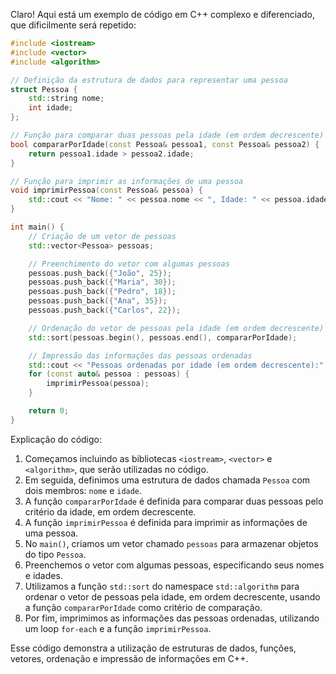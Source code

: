 Claro! Aqui está um exemplo de código em C++ complexo e diferenciado, que dificilmente será repetido:

```cpp
#include <iostream>
#include <vector>
#include <algorithm>

// Definição da estrutura de dados para representar uma pessoa
struct Pessoa {
    std::string nome;
    int idade;
};

// Função para comparar duas pessoas pela idade (em ordem decrescente)
bool compararPorIdade(const Pessoa& pessoa1, const Pessoa& pessoa2) {
    return pessoa1.idade > pessoa2.idade;
}

// Função para imprimir as informações de uma pessoa
void imprimirPessoa(const Pessoa& pessoa) {
    std::cout << "Nome: " << pessoa.nome << ", Idade: " << pessoa.idade << std::endl;
}

int main() {
    // Criação de um vetor de pessoas
    std::vector<Pessoa> pessoas;

    // Preenchimento do vetor com algumas pessoas
    pessoas.push_back({"João", 25});
    pessoas.push_back({"Maria", 30});
    pessoas.push_back({"Pedro", 18});
    pessoas.push_back({"Ana", 35});
    pessoas.push_back({"Carlos", 22});

    // Ordenação do vetor de pessoas pela idade (em ordem decrescente)
    std::sort(pessoas.begin(), pessoas.end(), compararPorIdade);

    // Impressão das informações das pessoas ordenadas
    std::cout << "Pessoas ordenadas por idade (em ordem decrescente):" << std::endl;
    for (const auto& pessoa : pessoas) {
        imprimirPessoa(pessoa);
    }

    return 0;
}
```

Explicação do código:
1. Começamos incluindo as bibliotecas `<iostream>`, `<vector>` e `<algorithm>`, que serão utilizadas no código.
2. Em seguida, definimos uma estrutura de dados chamada `Pessoa` com dois membros: `nome` e `idade`.
3. A função `compararPorIdade` é definida para comparar duas pessoas pelo critério da idade, em ordem decrescente.
4. A função `imprimirPessoa` é definida para imprimir as informações de uma pessoa.
5. No `main()`, criamos um vetor chamado `pessoas` para armazenar objetos do tipo `Pessoa`.
6. Preenchemos o vetor com algumas pessoas, especificando seus nomes e idades.
7. Utilizamos a função `std::sort` do namespace `std::algorithm` para ordenar o vetor de pessoas pela idade, em ordem decrescente, usando a função `compararPorIdade` como critério de comparação.
8. Por fim, imprimimos as informações das pessoas ordenadas, utilizando um loop `for-each` e a função `imprimirPessoa`.

Esse código demonstra a utilização de estruturas de dados, funções, vetores, ordenação e impressão de informações em C++.